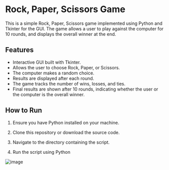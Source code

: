 
# Rock, Paper, Scissors Game

This is a simple Rock, Paper, Scissors game implemented using Python and Tkinter for the GUI. The game allows a user to play against the computer for 10 rounds, and displays the overall winner at the end.

## Features

- Interactive GUI built with Tkinter.
- Allows the user to choose Rock, Paper, or Scissors.
- The computer makes a random choice.
- Results are displayed after each round.
- The game tracks the number of wins, losses, and ties.
- Final results are shown after 10 rounds, indicating whether the user or the computer is the overall winner.

## How to Run

1. Ensure you have Python installed on your machine.

2. Clone this repository or download the source code.

3. Navigate to the directory containing the script.

4. Run the script using Python


![image](https://github.com/user-attachments/assets/818a6edb-3273-4999-a64f-81d3668b7c33)
